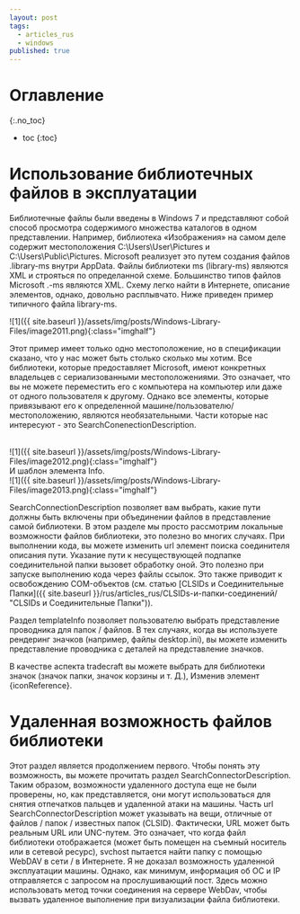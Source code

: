 ```yaml
---
layout: post
tags:
  - articles_rus
  - windows
published: true
---
```

# Оглавление
{:.no_toc}

* toc
{:toc}

# Использование библиотечных файлов в эксплуатации

Библиотечные файлы были введены в Windows 7 и представляют собой способ просмотра содержимого множества каталогов в одном представлении. Например, библиотека «Изображения» на самом деле содержит местоположения C:\\Users\\User\\Pictures и C:\\Users\\Public\\Pictures. Microsoft реализует это путем создания файлов .library-ms внутри AppData. Файлы библиотеки ms (library-ms) являются XML и строяться по определанной схеме. Большинство типов файлов Microsoft .-ms являются XML. Схему легко найти в Интернете, описание элементов, однако, довольно расплывчато. Ниже приведен пример типичного файла library-ms.

![1]({{ site.baseurl }}/assets/img/posts/Windows-Library-Files/image2011.png){:class="imghalf"}

Этот пример имеет только одно местоположение, но в спецификации сказано, что у нас может быть столько сколько мы хотим. Все библиотеки, которые предоставляет Microsoft, имеют конкретных владельцев с сериализованными местоположениями. Это означает, что вы не можете переместить его с компьютера на компьютер или даже от одного пользователя к другому. Однако все элементы, которые привязывают его к определенной машине/пользователю/местоположению, являются необязательными. Части которые нас интересуют - это SearchConenectionDescription.

<br>
![1]({{ site.baseurl }}/assets/img/posts/Windows-Library-Files/image2012.png){:class="imghalf"}
<br>
								И шаблон элемента Info.
<br>
![1]({{ site.baseurl }}/assets/img/posts/Windows-Library-Files/image2013.png){:class="imghalf"}
<br>

SearchConnectionDescription позволяет вам выбрать, какие пути должны быть включены при объединении файлов в представление самой библиотеки. В этом разделе мы просто рассмотрим локальные возможности файлов библиотеки, это полезно во многих случаях. При выполнении кода, вы можете изменить url элемент поиска соединителя описания пути. Указание пути к несуществующей подпапке соединительной папки вызовет обработку оной. Это полезно при запуске выполнению кода через файлы ссылок. Это также приводит к освобождению COM-объектов (см. статью [CLSIDs и Соединительные Папки]({{ site.baseurl }}/rus/articles_rus/CLSIDs-и-папки-соединений/ "CLSIDs и Соединительные Папки")).

 
Раздел templateInfo позволяет пользователю выбрать представление проводника для папок / файлов. В тех случаях, когда вы используете рендеринг значков (например, файлы desktop.ini), вы можете изменить представление проводника с деталей на представление значков.


В качестве аспекта tradecraft вы можете выбрать для библиотеки значок (значок папки, значок корзины и т. Д.), Изменив элемент {iconReference}.

# Удаленная возможность файлов библиотеки

Этот раздел является продолжением первого. Чтобы понять эту возможность, вы можете прочитать раздел SearchConnectorDescription. Таким образом, возможности удаленного доступа еще не были проверены, но, как представляется, они могут использоваться для снятия отпечатков пальцев и удаленной атаки на машины. Часть url SearchConnectorDescription может указывать на вещи, отличные от файлов / папок / известных папок (CLSID). Фактически, URL может быть реальным URL или UNC-путем. Это означает, что когда файл библиотеки отображается (может быть помещен на съемный носитель или в сетевой ресурс), svchost пытается найти папку с помощью WebDAV в сети / в Интернете. Я не доказал возможность удаленной эксплуатации машины. Однако, как минимум, информация об ОС и IP отправляется с запросом на прослушивающий пост. Здесь можно использовать метод точки соединения на сервере WebDav, чтобы вызвать удаленное выполнение при визуализации файла библиотеки.

